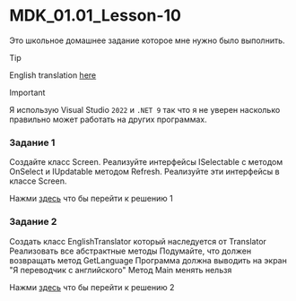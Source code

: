 # MDK_01.01_Lesson-10
Это школьное домашнее задание которое мне нужно было выполнить.

> [!TIP]
> English translation [here](https://github.com/u-Kotovsky/MDK_01.01_Lesson-10/blob/master/README.md)

> [!IMPORTANT]
> Я использую Visual Studio `2022` и `.NET 9` так что я не уверен насколько правильно может работать на других программах.

### Задание 1
Создайте класс Screen. Реализуйте интерфейсы ISelectable с методом OnSelect и IUpdatable методом Refresh. Реализуйте эти интерфейсы в классе Screen.

Нажми [здесь](https://github.com/u-Kotovsky/MDK_01.01_Lesson-10/tree/master/MDK_01.01_Lesson-10_Task1) что бы перейти к решению 1

### Задание 2
Создать класс EnglishTranslator который наследуется от Translator
Реализовать все абстрактные методы
Подумайте, что должен возвращать метод GetLanguage
Программа должна выводить на экран "Я переводчик с английского"
Метод Main менять нельзя

Нажми [здесь](https://github.com/u-Kotovsky/MDK_01.01_Lesson-10/tree/master/MDK_01.01_Lesson-10_Task2) что бы перейти к решению 2

